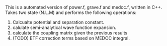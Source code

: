 This is a automated version of power.f, grave.f and medoc.f, written in C++.
Takes two state (N.L.M) and performs the following operations:
  1. Calcualte potential and separation constant.
  2. calulate semi-analytical wave function expansion.
  3. calculate the coupling matrix given the previous results
  4. (TODO) ETF correction terms based on MEDOC integral.
 
